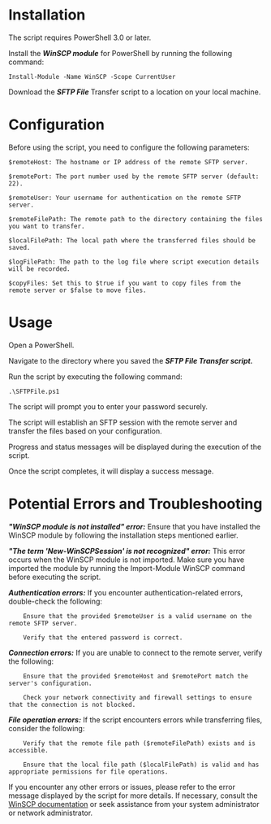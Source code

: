 # Installation

The script requires PowerShell 3.0 or later.


Install the ***WinSCP module*** for PowerShell by running the following command:


`Install-Module -Name WinSCP -Scope CurrentUser`


Download the ***SFTP File*** Transfer script to a location on your local machine.


# Configuration

Before using the script, you need to configure the following parameters:


    $remoteHost: The hostname or IP address of the remote SFTP server.

    $remotePort: The port number used by the remote SFTP server (default: 22).

    $remoteUser: Your username for authentication on the remote SFTP server.

    $remoteFilePath: The remote path to the directory containing the files you want to transfer.

    $localFilePath: The local path where the transferred files should be saved.

    $logFilePath: The path to the log file where script execution details will be recorded.

    $copyFiles: Set this to $true if you want to copy files from the remote server or $false to move files.
    

# Usage


Open a PowerShell.


Navigate to the directory where you saved the ***SFTP File Transfer script.***


Run the script by executing the following command:

`.\SFTPFile.ps1`


The script will prompt you to enter your password securely.


The script will establish an SFTP session with the remote server and transfer the files based on your configuration.


Progress and status messages will be displayed during the execution of the script.


Once the script completes, it will display a success message.



# Potential Errors and Troubleshooting


***"WinSCP module is not installed" error:*** Ensure that you have installed the WinSCP module by following the installation steps mentioned earlier.


***"The term 'New-WinSCPSession' is not recognized" error:*** This error occurs when the WinSCP module is not imported. Make sure you have imported the module by running the Import-Module WinSCP command before executing the script.


***Authentication errors:*** If you encounter authentication-related errors, double-check the following:


        Ensure that the provided $remoteUser is a valid username on the remote SFTP server.

        Verify that the entered password is correct.




  ***Connection errors:*** If you are unable to connect to the remote server, verify the following:


        Ensure that the provided $remoteHost and $remotePort match the server's configuration.

        Check your network connectivity and firewall settings to ensure that the connection is not blocked.




  ***File operation errors:*** If the script encounters errors while transferring files, consider the following:


        Verify that the remote file path ($remoteFilePath) exists and is accessible.

        Ensure that the local file path ($localFilePath) is valid and has appropriate permissions for file operations.


If you encounter any other errors or issues, please refer to the error message displayed by the script for more details. If necessary, consult the [WinSCP documentation](https://winscp.net/eng/docs/start) or seek assistance from your system administrator or network administrator.
